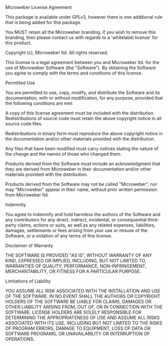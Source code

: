 Microweber License Agreement

This package is available under GPLv3, however there is one additional rule that is being added for this package.

You MUST retain all the Microweber branding, if you wish to remove this branding, then please contact us with regards to a 'whitelabel license' for this product.


Copyright (c), Microweber ltd.
All rights reserved.

This license is a legal agreement between you and Microweber ltd. for the use of Microweber Software (the "Software"). By obtaining the Software you agree to comply with the terms and conditions of this license.

Permitted Use

You are permitted to use, copy, modify, and distribute the Software and its documentation, with or without modification, for any purpose, provided that the following conditions are met:

A copy of this license agreement must be included with the distribution.
Redistributions of source code must retain the above copyright notice in all source code files.

Redistributions in binary form must reproduce the above copyright notice in the documentation and/or other materials provided with the distribution.

Any files that have been modified must carry notices stating the nature of the change and the names of those who changed them.

Products derived from the Software must include an acknowledgment that they are derived from Microweber in their documentation and/or other materials provided with the distribution.

Products derived from the Software may not be called "Microweber", nor may "Microweber" appear in their name, without prior written permission from Microweber ltd.

Indemnity

You agree to indemnify and hold harmless the authors of the Software and any contributors for any direct, indirect, incidental, or consequential third-party claims, actions or suits, as well as any related expenses, liabilities, damages, settlements or fees arising from your use or misuse of the Software, or a violation of any terms of this license.

Disclaimer of Warranty

THE SOFTWARE IS PROVIDED "AS IS", WITHOUT WARRANTY OF ANY KIND, EXPRESSED OR IMPLIED, INCLUDING, BUT NOT LIMITED TO, WARRANTIES OF QUALITY, PERFORMANCE, NON-INFRINGEMENT, MERCHANTABILITY, OR FITNESS FOR A PARTICULAR PURPOSE.

Limitations of Liability

YOU ASSUME ALL RISK ASSOCIATED WITH THE INSTALLATION AND USE OF THE SOFTWARE. IN NO EVENT SHALL THE AUTHORS OR COPYRIGHT HOLDERS OF THE SOFTWARE BE LIABLE FOR CLAIMS, DAMAGES OR OTHER LIABILITY ARISING FROM, OUT OF, OR IN CONNECTION WITH THE SOFTWARE. LICENSE HOLDERS ARE SOLELY RESPONSIBLE FOR DETERMINING THE APPROPRIATENESS OF USE AND ASSUME ALL RISKS ASSOCIATED WITH ITS USE, INCLUDING BUT NOT LIMITED TO THE RISKS OF PROGRAM ERRORS, DAMAGE TO EQUIPMENT, LOSS OF DATA OR SOFTWARE PROGRAMS, OR UNAVAILABILITY OR INTERRUPTION OF OPERATIONS.



